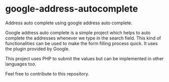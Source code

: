# google-address-autocomplete
Address auto complete using google address auto complete.

Google address auto complete is a simple project which helps to auto complete the addresses whenever we type in the search field.
This kind of functionalities can be used to make the form filling process quick. It uses the plugin provided by Google.

This project uses PHP to submit the values but can be implemented in other languages too.

Feel free to contribute to this repository.
